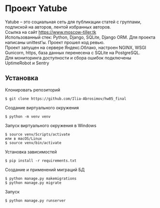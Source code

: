 # Проект Yatube 
Yatube – это социальная сеть для публикации статей с группами, подпиской на авторов, лентой избранных авторов. \
Ссылка на сайт https://www.moscow-tiller.tk \
Использованный стек: Python, Django, SQLite, Django ORM. Для проекта написаны unittest’ы. Проект прошел код ревью. \
Проект запущен на сервере Яндекс.Облако, настроен NGINX, WSGI Gunicorn, https, база данных перенесена с SQLite на PostgreSQL.\
Для мониторинга доступности и сбора ошибок подключены UptimeRobot и Sentry

## Установка
Клонировать репозиторий

    $ git clone https://github.com/Ilia-Abrosimov/hw05_final

Создание виртуального окружения

    $ python -m venv venv
  
Запуск виртуального окружения в Windows

    $ source venv/Scripts/activate
    или в macOS/Linux
    $ source venv/bin/activate 
   
Установка зависимостей

    $ pip install -r requirements.txt 

Создание и применений миграций БД

    $ python manage.py makemigrations
    $ python manage.py migrate

Запуск

    $ python manage.py runserver